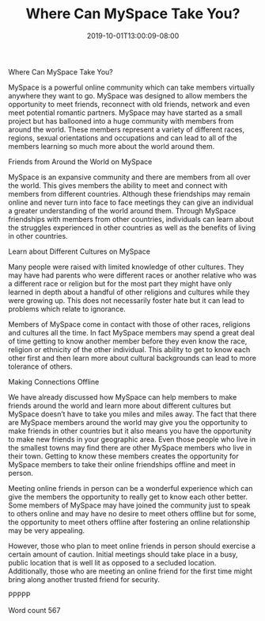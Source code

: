 ﻿---
title: "Where Can MySpace Take You?"
date: 2019-10-01T13:00:09-08:00
description: "Myspace Tips for Web Success"
featured_image: "/images/Myspace.jpg"
tags: ["Myspace"]
---

Where Can MySpace Take You?

MySpace is a powerful online community which can take members virtually anywhere they want to go. MySpace was designed to allow members the opportunity to meet friends, reconnect with old friends, network and even meet potential romantic partners. MySpace may have started as a small project but has ballooned into a huge community with members from around the world. These members represent a variety of different races, regions, sexual orientations and occupations and can lead to all of the members learning so much more about the world around them. 

Friends from Around the World on MySpace

MySpace is an expansive community and there are members from all over the world. This gives members the ability to meet and connect with members from different countries. Although these friendships may remain online and never turn into face to face meetings they can give an individual a greater understanding of the world around them. Through MySpace friendships with members from other countries, individuals can learn about the struggles experienced in other countries as well as the benefits of living in other countries. 

Learn about Different Cultures on MySpace

Many people were raised with limited knowledge of other cultures. They may have had parents who were different races or another relative who was a different race or religion but for the most part they might have only learned in depth about a handful of other religions and cultures while they were growing up. This does not necessarily foster hate but it can lead to problems which relate to ignorance.

Members of MySpace come in contact with those of other races, religions and cultures all the time. In fact MySpace members may spend a great deal of time getting to know another member before they even know the race, religion or ethnicity of the other individual. This ability to get to know each other first and then learn more about cultural backgrounds can lead to more tolerance of others. 

Making Connections Offline

We have already discussed how MySpace can help members to make friends around the world and learn more about different cultures but MySpace doesn’t have to take you miles and miles away. The fact that there are MySpace members around the world may give you the opportunity to make friends in other countries but it also means you have the opportunity to make new friends in your geographic area. Even those people who live in the smallest towns may find there are other MySpace members who live in their town. Getting to know these members creates the opportunity for MySpace members to take their online friendships offline and meet in person. 

Meeting online friends in person can be a wonderful experience which can give the members the opportunity to really get to know each other better. Some members of MySpace may have joined the community just to speak to others online and may have no desire to meet others offline but for some, the opportunity to meet others offline after fostering an online relationship may be very appealing. 

However, those who plan to meet online friends in person should exercise a certain amount of caution. Initial meetings should take place in a busy, public location that is well lit as opposed to a secluded location. Additionally, those who are meeting an online friend for the first time might bring along another trusted friend for security. 

PPPPP

Word count 567



